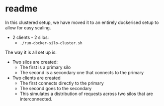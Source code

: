 # readme

In this clustered setup, we have moved it to an entirely dockerised setup to allow for easy scaling.

* 2 clients - 2 silos:
    * `./run-docker-silo-cluster.sh`

The way it is all set up is:

* Two silos are created:
    * The first is a primary silo
    * The second is a secondary one that connects to the primary
* Two clients are created
    * The first connects directly to the primary
    * The second goes to the secondary
    * This simulates a distribution of requests across two silos that are interconnected.